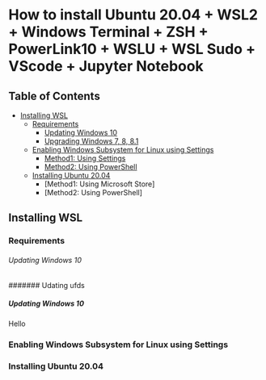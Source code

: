 # How to install Ubuntu 20.04 + WSL2 + Windows Terminal + ZSH + PowerLink10 + WSLU + WSL Sudo + VScode + Jupyter Notebook
## **Table of Contents**
- [Installing WSL](#Installing-WSL)
  - [Requirements](#Requirements)
    - [Updating Windows 10](#Updating-Windows-10)
    - [Upgrading Windows 7, 8, 8.1](#Upgrading-Windows-7,-8,-8.1)
  - [Enabling Windows Subsystem for Linux using Settings](#Enabling-Windows-Subsystem-for-Linux-using-Settings)
    - [Method1: Using Settings](#Method1:-Using-Settings)
    - [Method2: Using PowerShell](#Method2:_Using_PowerShell)
  - [Installing Ubuntu 20.04](#Installing-Ubuntu-20.04)
    - [Method1: Using Microsoft Store]
    - [Method2: Using PowerShell]
    
## Installing WSL
### Requirements


###### Updating Windows 10

####### Udating ufds
##### Updating Windows 10

Hello
### Enabling Windows Subsystem for Linux using Settings
### Installing Ubuntu 20.04
## 
